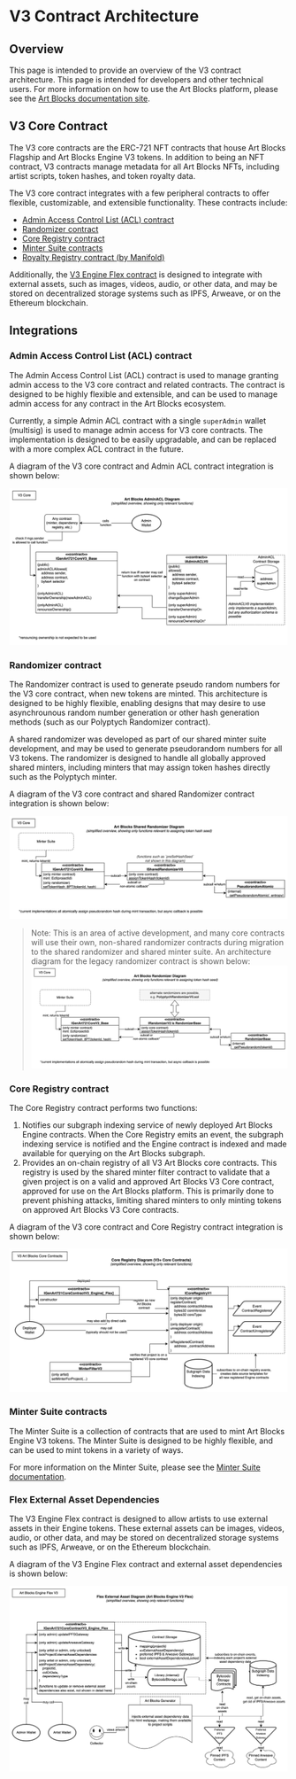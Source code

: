 # V3 Contract Architecture

## Overview

This page is intended to provide an overview of the V3 contract architecture. This page is intended for developers and other technical users. For more information on how to use the Art Blocks platform, please see the [Art Blocks documentation site](https://docs.artblocks.io/).

## V3 Core Contract

The V3 core contracts are the ERC-721 NFT contracts that house Art Blocks Flagship and Art Blocks Engine V3 tokens. In addition to being an NFT contract, V3 contracts manage metadata for all Art Blocks NFTs, including artist scripts, token hashes, and token royalty data.

The V3 core contract integrates with a few peripheral contracts to offer flexible, customizable, and extensible functionality. These contracts include:

- [Admin Access Control List (ACL) contract](#admin-access-control-list-acl-contract)
- [Randomizer contract](#randomizer-contract)
- [Core Registry contract](#core-registry-contract)
- [Minter Suite contracts](#minter-suite-contracts)
- [Royalty Registry contract (by Manifold)](./ROYALTIES.md)

Additionally, the [V3 Engine Flex contract](#flex-external-asset-dependencies) is designed to integrate with external assets, such as images, videos, audio, or other data, and may be stored on decentralized storage systems such as IPFS, Arweave, or on the Ethereum blockchain.

## Integrations

### Admin Access Control List (ACL) contract

The Admin Access Control List (ACL) contract is used to manage granting admin access to the V3 core contract and related contracts. The contract is designed to be highly flexible and extensible, and can be used to manage admin access for any contract in the Art Blocks ecosystem.

Currently, a simple Admin ACL contract with a single `superAdmin` wallet (multisig) is used to manage admin access for V3 core contracts. The implementation is designed to be easily upgradable, and can be replaced with a more complex ACL contract in the future.

A diagram of the V3 core contract and Admin ACL contract integration is shown below:

![admin-acl-diagram](./images/admin-acl-v3-core-integration.png)

### Randomizer contract

The Randomizer contract is used to generate pseudo random numbers for the V3 core contract, when new tokens are minted. This architecture is designed to be highly flexible, enabling designs that may desire to use asynchrounous random number generation or other hash generation methods (such as our Polyptych Randomizer contract).

A shared randomizer was developed as part of our shared minter suite development, and may be used to generate pseudorandom numbers for all V3 tokens. The randomizer is designed to handle all globally approved shared minters, including minters that may assign token hashes directly such as the Polyptych minter.

A diagram of the V3 core contract and shared Randomizer contract integration is shown below:

![randomizer-diagram](./images/randomizer-v3-core-integration.png)

> Note: This is an area of active development, and many core contracts will use their own, non-shared randomizer contracts during migration to the shared randomizer and shared minter suite. An architecture diagram for the legacy randomizer contract is shown below: ![legacy-randomizer-diagram](./images/randomizer-v3-core-integration-legacy.png)

### Core Registry contract

The Core Registry contract performs two functions:

1. Notifies our subgraph indexing service of newly deployed Art Blocks Engine contracts. When the Core Registry emits an event, the subgraph indexing service is notified and the Engine contract is indexed and made available for querying on the Art Blocks subgraph.
2. Provides an on-chain registry of all V3 Art Blocks core contracts. This registry is used by the shared minter filter contract to validate that a given project is on a valid and approved Art Blocks V3 Core contract, approved for use on the Art Blocks platform. This is primarily done to prevent phishing attacks, limiting shared minters to only minting tokens on approved Art Blocks V3 Core contracts.

A diagram of the V3 core contract and Core Registry contract integration is shown below:

![engine-registry-diagram](./images/engine-registry-v3-core-integration.png)

### Minter Suite contracts

The Minter Suite is a collection of contracts that are used to mint Art Blocks Engine V3 tokens. The Minter Suite is designed to be highly flexible, and can be used to mint tokens in a variety of ways.

For more information on the Minter Suite, please see the [Minter Suite documentation](./MINTER_SUITE.md).

### Flex External Asset Dependencies

The V3 Engine Flex contract is designed to allow artists to use external assets in their Engine tokens. These external assets can be images, videos, audio, or other data, and may be stored on decentralized storage systems such as IPFS, Arweave, or on the Ethereum blockchain.

A diagram of the V3 Engine Flex contract and external asset dependencies is shown below:

![engine-flex-diagram](./images/external-asset-dependency-flex-v3.png)
